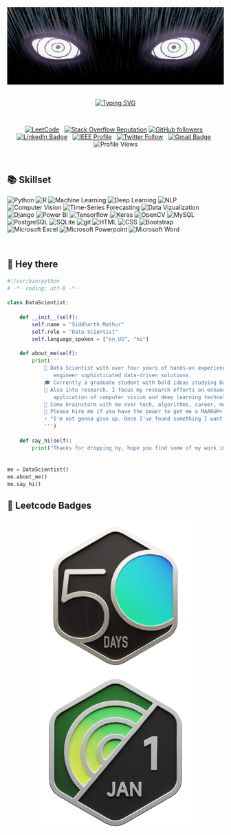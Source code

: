 <div id="header" align="center">
  <img src="https://github.com/Siddikulus/Siddikulus/blob/main/Rinnegan.gif" alt="👋 Hi there! I'm Siddharth Mathur" title="👋 Hi there! I'm Siddharth Mathur" width ="600" height="180" />
</div>


<br>

<div id="header" align="center">
  
  [![Typing SVG](https://readme-typing-svg.demolab.com?font=Merriweather&size=30&pause=700&color=EC4A3F&center=true&vCenter=true&random=false&width=434&lines=Data+Scientist;Python+Developer;Naruto+Fanatic)](https://git.io/typing-svg)
  
</div>

<br>
<div id="header" align="center">
  
[![LeetCode](https://img.shields.io/badge/dynamic/json?style=plastic&labelColor=black&color=%23ffa116&label=Solved&query=solvedOverTotal&url=https%3A%2F%2Fleetcode-badge.vercel.app%2Fapi%2Fusers%2Fonehotencoder_97&logo=leetcode&logoColor=yellow)](https://leetcode.com/onehotencoder_97/) &nbsp;
[![Stack Overflow Reputation](https://img.shields.io/stackexchange/stackoverflow/r/10614373?color=orange&label=reputation&logo=stackoverflow&style=social)](https://stackoverflow.com/users/10614373 "Stack Overflow Reputation")
[![GitHub followers](https://img.shields.io/github/followers/Siddikulus?label=Follow&style=social)](https://github.com/Siddikulus/?tab=follow) &nbsp;
[![LinkedIn Badge](https://img.shields.io/badge/-LinkedIn-blue?style=social&logo=Linkedin&logoColor=blue&link=https://www.linkedin.com/in/siddharth-mathur-24b6a2152/)](https://www.linkedin.com/in/siddharth-mathur-24b6a2152/) &nbsp;
[![IEEE Profile](https://img.shields.io/badge/-IEEE-00629B?style=social&logo=ieee&logoColor=blue&link=https://ieeexplore.ieee.org/author/37089563053)](https://ieeexplore.ieee.org/author/37089563053) &nbsp;
[![Twitter Follow](https://img.shields.io/twitter/follow/Trollsorous?style=social)](https://twitter.com/intent/follow?screen_name=Trollsorous) &nbsp;
[![Gmail Badge](https://img.shields.io/badge/-siddharthmathur20@gmail.com-c14438?style=social&logo=Gmail&logoColor=red&link=mailto:siddharthmathur20@gmail.com)](mailto:email@anuragsingh.dev) &nbsp;
![Profile Views](https://komarev.com/ghpvc/?username=Siddikulus&label=Profile%20views&color=0e75b6&style=flat)

<!--[![Stack Overflow](https://stackoverflow-badge.vercel.app/?userID=10614373)](https://stackoverflow.com/users/10614373/trollsors) &nbsp;-->

</div>

<!--
**Siddikulus/Siddikulus** is a ✨ _special_ ✨ repository because its `README.md` (this file) appears on your GitHub profile.

Here are some ideas to get you started:

- 🔭 I’m currently working on ...
- 🌱 I’m currently learning ...
- 👯 I’m looking to collaborate on ...
- 🤔 I’m looking for help with ...
- 💬 Ask me about ...
- 📫 How to reach me: ...
- 😄 Pronouns: ...
- ⚡ Fun fact: ...
-->
<br>

## 📚 Skillset

<p>
  <img alt="Python" src="https://img.shields.io/badge/-Python-5F259F?style=flat-square&logo=python&logoColor=white" />
  <img alt="R" src="https://img.shields.io/badge/-R-8DD6F9?style=flat-square&logo=r&logoColor=white" /> 
  <img alt="Machine Learning" src="https://img.shields.io/badge/-Machine Learning-DC0032?style=flat-square&logo=googlecloudcomposer&logoColor=white"/>
  <img alt="Deep Learning" src="https://img.shields.io/badge/-Deep Learning-46a2f1?style=flat-square&logo=netlify&logoColor=white" />
  <img alt="NLP" src="https://img.shields.io/badge/-NLP-430098?style=flat-square&logo=naver&logoColor=white" />
  <img alt="Computer Vision" src="https://img.shields.io/badge/-Computer Vision-428813?style=flat-square&logo=redux&logoColor=white" />
  <img alt="Time-Series Forecasting" src="https://img.shields.io/badge/-Time Series Forecasting-B7178C?style=flat-square&logo=tvtime&logoColor=white" />
  <img alt="Data Vizualization" src="https://img.shields.io/badge/-Data Vizualization-FFFC00?style=flat-square&logo=taichigraphics&logoColor=white" />
  <img alt="Django" src="https://img.shields.io/badge/-Django-E34F26?style=flat-square&logo=django&logoColor=white" />
  <img alt="Power BI" src="https://img.shields.io/badge/-Power BI-4285F4?style=flat-square&logo=powerbi&logoColor=white" />
  <img alt="Tensorflow" src="https://img.shields.io/badge/TensorFlow-FF6F00?style=flat-square&logo=tensorflow&logoColor=white" />
  <img alt="Keras" src="https://img.shields.io/badge/Keras-F5C300?style=flat-square&logo=keras&logoColor=white" />
  <img alt="OpenCV" src="https://img.shields.io/badge/OpenCV-5C3EE8?style=flat-square&logo=opencv&logoColor=white" />
  <img alt="MySQL" src="https://img.shields.io/badge/-MySQL-FB542B?style=flat-square&logo=mysql&logoColor=white" />
  <img alt="PostgreSQL" src="https://img.shields.io/badge/-PostgreSQL-EC4A3F?style=flat-square&logo=postgresql&logoColor=white" />
  <img alt="SQLite" src="https://img.shields.io/badge/-SQLite-F9A03C?style=flat-square&logo=sqlite&logoColor=white" />
  <img alt="git" src="https://img.shields.io/badge/-Git-F05032?style=flat-square&logo=git&logoColor=white" />
  <img alt="HTML" src="https://img.shields.io/badge/-HTML-ea2845?style=flat-square&logo=html5&logoColor=white" />
  <img alt="CSS" src="https://img.shields.io/badge/-CSS-8C4FFF?style=flat-square&logo=css3&logoColor=white" />
  <img alt="Bootstrap" src="https://img.shields.io/badge/-Boootstrap-CB3837?style=flat-square&logo=bootstrap&logoColor=white" />
  <img alt="Microsoft Excel" src="https://img.shields.io/badge/-Microsoft Excel-F7B93E?style=flat-square&logo=microsoft-excel&logoColor=white" />
  <img alt="Microsoft Powerpoint" src="https://img.shields.io/badge/-Microsoft Powerpoint-13aa52?style=flat-square&logo=microsoft-powerpoint&logoColor=white" />
  <img alt="Microsoft Word" src="https://img.shields.io/badge/-Microsoft Word-43853d?style=flat-square&logo=microsoft-word&logoColor=white" />
</p>

<br>

## 👋 Hey there 

```python
#!/usr/bin/python
# -*- coding: utf-8 -*-

class DataScientist:

    def __init__(self):
        self.name = "Siddharth Mathur"
        self.role = "Data Scientist"
        self.language_spoken = ["en_US", "hi"]

    def about_me(self):
        print('''
            💼 Data Scientist with over four years of hands-on experience leveraging Python to architect and
               engineer sophisticated data-driven solutions.
            🎓 Currently a graduate student with bold ideas studying Data Science at the University of Colorado, Boulder.
            🔭 Also into research. I focus my research efforts on enhancing safety and healthcare through the
               application of computer vision and deep learning technologies.
            💬 Come brainstorm with me over tech, algorithms, career, movies, games, anime and music.
            🤞 Please hire me if you have the power to g𝚎𝚝 me 𝚊 M𝙰𝙰𝙽𝙶𝙼+ 𝚒𝚗𝚝𝚎𝚛𝚗𝚜𝚑𝚒𝚙.
            ⚡ "I'm not gonna give up. Once I've found something I want to do, I do it. That's my ninja way!" - Naruto Uzumaki
            ''')

    def say_hi(self):
        print("Thanks for dropping by, hope you find some of my work interesting.")


me = DataScientist()
me.about_me()
me.say_hi()
```
## 🎊 Leetcode Badges
<div id="header" align="center">
  <img src="https://github.com/Siddikulus/Siddikulus/blob/main/50_Days.gif" alt="50 Days Badge" title="50 Days Badge"/>
  <img src="https://github.com/Siddikulus/Siddikulus/blob/main/Jan_DC.gif" alt="January 24 Daily Challenge" title="January 24 Daily Challenge"/>
</div>

